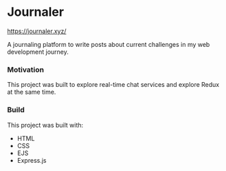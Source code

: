 # Journaler

https://journaler.xyz/

A journaling platform to write posts about current challenges in my web development journey.

### Motivation
This project was built to explore real-time chat services and explore Redux at the same time.


### Build
This project was built with: 
- HTML
- CSS
- EJS
- Express.js

